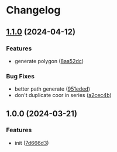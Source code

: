 # Changelog

## [1.1.0](https://github.com/infoboardrecorder/path-area/compare/v1.0.0...v1.1.0) (2024-04-12)


### Features

* generate polygon ([8aa52dc](https://github.com/infoboardrecorder/path-area/commit/8aa52dc02fbb96319c96a6a746a3c4d5b6670825))


### Bug Fixes

* better path generate ([951eded](https://github.com/infoboardrecorder/path-area/commit/951eded1df030e650ce8770b3927c220a6c4ea9a))
* don't duplicate coor in series ([a2cec4b](https://github.com/infoboardrecorder/path-area/commit/a2cec4b3956e6678d5d4a3569f5abb3cc4775d8d))

## 1.0.0 (2024-03-21)


### Features

* init ([7d666d3](https://github.com/infoboardrecorder/path-area/commit/7d666d3ddf2aae278ac8c88c0367588d8068af46))
